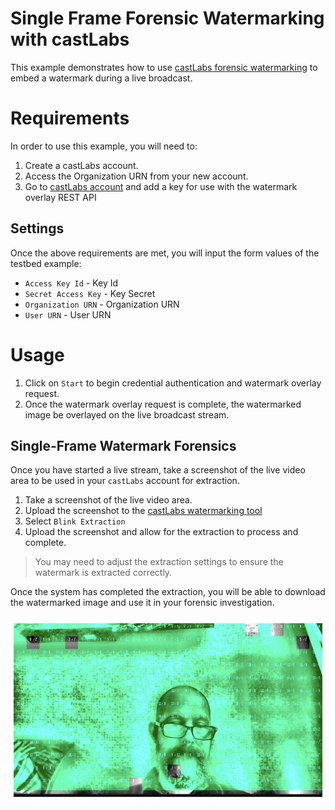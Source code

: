# Single Frame Forensic Watermarking with castLabs

This example demonstrates how to use [castLabs forensic watermarking](https://castlabs.com/image-watermarking/) to embed a watermark during a live broadcast.

# Requirements

In order to use this example, you will need to:

1. Create a castLabs account.
2. Access the Organization URN from your new account.
3. Go to [castLabs account](https://account.castlabs.com/account) and add a key for use with the watermark overlay REST API

## Settings

Once the above requirements are met, you will input the form values of the testbed example:

- `Access Key Id` - Key Id
- `Secret Access Key` - Key Secret
- `Organization URN` - Organization URN
- `User URN` - User URN

# Usage

1. Click on `Start` to begin credential authentication and watermark overlay request.
2. Once the watermark overlay request is complete, the watermarked image be overlayed on the live broadcast stream.

## Single-Frame Watermark Forensics

Once you have started a live stream, take a screenshot of the live video area to be used in your `castLabs` account for extraction.

1. Take a screenshot of the live video area.
2. Upload the screenshot to the [castLabs watermarking tool](https://watermark.castlabs.com/)
3. Select `Blink Extraction`
4. Upload the screenshot and allow for the extraction to process and complete.

> You may need to adjust the extraction settings to ensure the watermark is extracted correctly.

Once the system has completed the extraction, you will be able to download the watermarked image and use it in your forensic investigation.

![Watermarked Image](watermarked-image.png)
